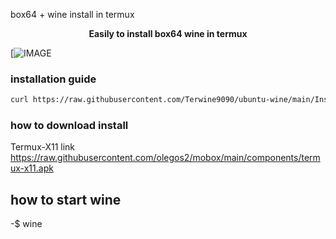 box64 + wine install in termux

<b><p align="center">Easily to install box64 wine in termux </p></b>
[![IMAGE](https://raw.githubusercontent.com/terwine9090/debwine/main/Screenshot_2024-03-18-21-26-13-05_84d3000e3f4017145260f7618db1d683.jpg)
### installation guide

```bash
curl https://raw.githubusercontent.com/Terwine9090/ubuntu-wine/main/Install.sh >> install.sh && bash install.sh
```
### how to download install
Termux-X11 link https://raw.githubusercontent.com/olegos2/mobox/main/components/termux-x11.apk
## how to start wine
-$ wine

